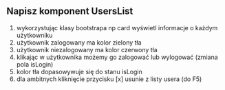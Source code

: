 ## Napisz komponent UsersList

1. wykorzystując klasy bootstrapa np card wyświetl informacje o każdym użytkowniku
2. użytkownik zalogowany ma kolor zielony tła
3. użytkownik niezalogowany ma kolor czerwony tła
4. klikając w użytkownika możemy go zalogować lub wylogować (zmiana pola isLogin)
5. kolor tła dopasowywuje się do stanu isLogin
6. dla ambitnych kliknięcie przycisku [x] usunie z listy usera (do F5)